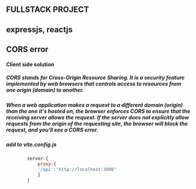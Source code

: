 ## FULLSTACK PROJECT 

## expressjs, reactjs


## CORS error 
#### Client side solution
##### CORS stands for Cross-Origin Resource Sharing. It is a security feature implemented by web browsers that controls access to resources from one origin (domain) to another.

##### When a web application makes a request to a different domain (origin) than the one it's hosted on, the browser enforces CORS to ensure that the receiving server allows the request. If the server does not explicitly allow requests from the origin of the requesting site, the browser will block the request, and you'll see a CORS error.


##### add to vite.config.js
```javascript 
        server:{
            proxy:{
            '/api':'http://localhost:3000'
            }
        }
```
